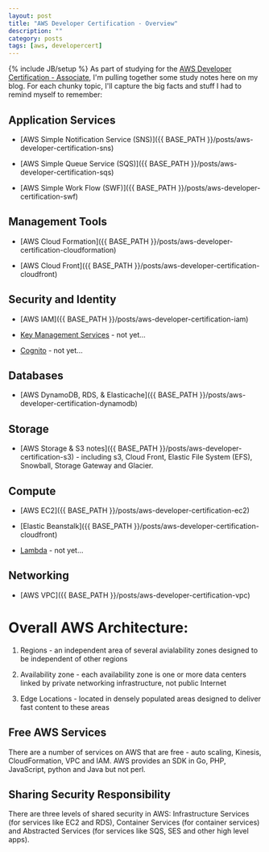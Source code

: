 ```yaml
---
layout: post
title: "AWS Developer Certification - Overview"
description: ""
category: posts
tags: [aws, developercert]
---
```

{% include JB/setup %}
As part of studying for the [AWS Developer Certification - Associate](https://aws.amazon.com/certification/certified-developer-associate/), I'm pulling together some study notes here on my blog. For each chunky topic, I'll capture the big facts and stuff I had to remind myself to remember:

## Application Services
* [AWS Simple Notification Service (SNS)]({{ BASE_PATH }}/posts/aws-developer-certification-sns)

* [AWS Simple Queue Service (SQS)]({{ BASE_PATH }}/posts/aws-developer-certification-sqs)

* [AWS Simple Work Flow (SWF)]({{ BASE_PATH }}/posts/aws-developer-certification-swf)

## Management Tools
* [AWS Cloud Formation]({{ BASE_PATH }}/posts/aws-developer-certification-cloudformation)

* [AWS Cloud Front]({{ BASE_PATH }}/posts/aws-developer-certification-cloudfront)

## Security and Identity
* [AWS IAM]({{ BASE_PATH }}/posts/aws-developer-certification-iam)

* [Key Management Services]() - not yet...

* [Cognito]() - not yet...

## Databases
* [AWS DynamoDB, RDS, &amp; Elasticache]({{ BASE_PATH }}/posts/aws-developer-certification-dynamodb)

## Storage
* [AWS Storage & S3 notes]({{ BASE_PATH }}/posts/aws-developer-certification-s3) - including s3, Cloud Front, Elastic File System (EFS), Snowball, Storage Gateway and Glacier.

## Compute
* [AWS EC2]({{ BASE_PATH }}/posts/aws-developer-certification-ec2)

* [Elastic Beanstalk]({{ BASE_PATH }}/posts/aws-developer-certification-cloudfront)

* [Lambda]() - not yet...

## Networking

* [AWS VPC]({{ BASE_PATH }}/posts/aws-developer-certification-vpc)

# Overall AWS Architecture:

1. Regions - an independent area of several avialability zones designed to be independent of other regions

2. Availability zone - each availability zone is one or more data centers linked by private networking infrastructure, not public Internet

1. Edge Locations - located in densely populated areas designed to deliver fast content to these areas

## Free AWS Services
There are a number of services on AWS that are free - auto scaling, Kinesis, CloudFormation, VPC and IAM. AWS provides an SDK in Go, PHP, JavaScript, python and Java but not perl.

## Sharing Security Responsibility
There are three levels of shared security in AWS: Infrastructure Services (for services like EC2 and RDS), Container Services (for container services) and Abstracted Services (for services like SQS, SES and other high level apps).



